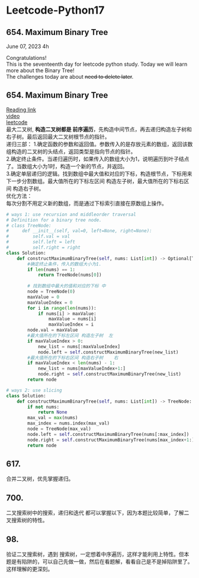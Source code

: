 # Leetcode-Python17

## 654. Maximum Binary Tree

June 07, 2023  4h

Congratulations!\
This is the seventeenth day for leetcode python study. Today we will learn more about the Binary Tree!\
The challenges today are about ~~need to delete later~~.


##  654. Maximum Binary Tree
[Reading link](https://github.com/youngyangyang04/leetcode-master/blob/master/problems/0654.%E6%9C%80%E5%A4%A7%E4%BA%8C%E5%8F%89%E6%A0%91.md)\
[video](https://www.bilibili.com/video/BV1MG411G7ox/?spm_id_from=pageDriver&vd_source=63f26efad0d35bcbb0de794512ac21f3)\
[leetcode](https://leetcode.com/problems/maximum-binary-tree/)\
最大二叉树, **构造二叉树都是 前序遍历**，先构造中间节点，再去递归构造左子树和右子树。最后返回最大二叉树根节点的指针。\
递归三部：
1.确定函数的参数和返回值。参数传入的是存放元素的数组，返回该数组构造的二叉树的头结点，返回类型是指向节点的指针。\
2.确定终止条件。当递归遍历时，如果传入的数组大小为1，说明遍历到叶子结点了。当数组大小为1时，构造一个新的节点，并返回。\
3.确定单层递归的逻辑。找到数组中最大值和对应的下标，构造根节点，下标用来下一步分割数组。最大值所在的下标左区间 构造左子树，最大值所在的下标右区间 构造右子树。\
优化方法：\
每次分割不用定义新的数组，而是通过下标索引直接在原数组上操作。
```python
# ways 1: use recursion and middleorder traversal
# Definition for a binary tree node.
# class TreeNode:
#     def __init__(self, val=0, left=None, right=None):
#         self.val = val
#         self.left = left
#         self.right = right
class Solution:
    def constructMaximumBinaryTree(self, nums: List[int]) -> Optional[TreeNode]:
        #确定终止条件，传入的数组大小为1.
        if len(nums) == 1:
            return TreeNode(nums[0])
        
        # 找到数组中最大的值和对应的下标 中
        node = TreeNode(0)
        maxValue = 0
        maxValueIndex = 0
        for i in range(len(nums)):
            if nums[i] > maxValue:
                maxValue = nums[i]
                maxValueIndex = i
        node.val = maxValue
        #最大值所在的下标左区间 构造左子树  左
        if maxValueIndex > 0:
            new_list = nums[:maxValueIndex]
            node.left = self.constructMaximumBinaryTree(new_list)
        #最大值所在的下标右区间 构造右子树    右
        if maxValueIndex < len(nums) - 1:
            new_list = nums[maxValueIndex+1:]
            node.right = self.constructMaximumBinaryTree(new_list)
        return node
```
```python
# ways 2: use slicing
class Solution:
    def constructMaximumBinaryTree(self, nums: List[int]) -> TreeNode:
        if not nums:
            return None
        max_val = max(nums)
        max_index = nums.index(max_val)
        node = TreeNode(max_val)
        node.left = self.constructMaximumBinaryTree(nums[:max_index])
        node.right = self.constructMaximumBinaryTree(nums[max_index+1:])
        return node
```


## 617. 
合并二叉树，优先掌握递归。



## 700.
二叉搜索树中的搜索，递归和迭代 都可以掌握以下，因为本题比较简单，了解二叉搜索树的特性。



## 98.
验证二叉搜索树，遇到 搜索树，一定想着中序遍历，这样才能利用上特性。但本题是有陷阱的，可以自己先做一做，然后在看题解，看看自己是不是掉陷阱里了。这样理解的更深刻。




